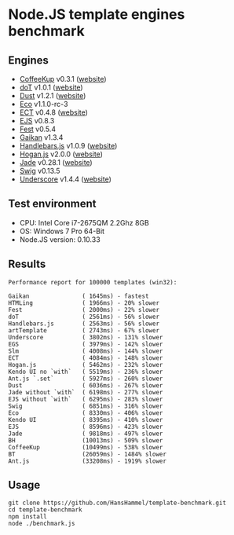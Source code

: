 # Node.JS template engines benchmark

## Engines

- [CoffeeKup](https://github.com/mauricemach/coffeekup) v0.3.1 ([website](http://coffeekup.org/))
- [doT](https://github.com/olado/doT) v1.0.1 ([website](http://olado.github.com/doT/))
- [Dust](https://github.com/linkedin/dustjs) v1.2.1 ([website](http://linkedin.github.com/dustjs/))
- [Eco](https://github.com/sstephenson/eco) v1.1.0-rc-3
- [ECT](https://github.com/baryshev/ect) v0.4.8 ([website](http://ectjs.com/))
- [EJS](https://github.com/visionmedia/ejs) v0.8.3
- [Fest](https://github.com/mailru/fest) v0.5.4
- [Gaikan](https://github.com/Deathspike/gaikan) v1.3.4
- [Handlebars.js](https://github.com/wycats/handlebars.js/) v1.0.9 ([website](http://handlebarsjs.com/))
- [Hogan.js](https://github.com/twitter/hogan.js) v2.0.0 ([website](http://twitter.github.com/hogan.js/))
- [Jade](https://github.com/visionmedia/jade) v0.28.1 ([website](http://jade-lang.com/))
- [Swig](https://github.com/paularmstrong/swig) v0.13.5
- [Underscore](https://github.com/documentcloud/underscore) v1.4.4 ([website](http://underscorejs.org/))

## Test environment

- CPU: Intel Core i7-2675QM 2.2Ghz 8GB 
- OS: Windows 7 Pro 64-Bit
- Node.JS version: 0.10.33

## Results

	Performance report for 100000 templates (win32):
	
	Gaikan               ( 1645ms) - fastest
	HTMLing              ( 1966ms) - 20% slower
	Fest                 ( 2000ms) - 22% slower
	doT                  ( 2561ms) - 56% slower
	Handlebars.js        ( 2563ms) - 56% slower
	artTemplate          ( 2743ms) - 67% slower
	Underscore           ( 3802ms) - 131% slower
	EGS                  ( 3979ms) - 142% slower
	Slm                  ( 4008ms) - 144% slower
	ECT                  ( 4084ms) - 148% slower
	Hogan.js             ( 5462ms) - 232% slower
	Kendo UI no `with`   ( 5519ms) - 236% slower
	Ant.js `.set`        ( 5927ms) - 260% slower
	Dust                 ( 6036ms) - 267% slower
	Jade without `with`  ( 6198ms) - 277% slower
	EJS without `with`   ( 6295ms) - 283% slower
	Swig                 ( 6851ms) - 316% slower
	Eco                  ( 8330ms) - 406% slower
	Kendo UI             ( 8395ms) - 410% slower
	EJS                  ( 8596ms) - 423% slower
	Jade                 ( 9818ms) - 497% slower
	BH                   (10013ms) - 509% slower
	CoffeeKup            (10499ms) - 538% slower
	BT                   (26059ms) - 1484% slower
	Ant.js               (33208ms) - 1919% slower

## Usage

	git clone https://github.com/HansHammel/template-benchmark.git
	cd template-benchmark
	npm install
	node ./benchmark.js
